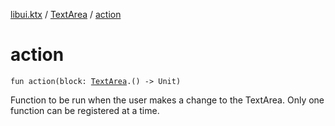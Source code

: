 [libui.ktx](../README.md) / [TextArea](README.md) / [action](action.md)

# action

`fun action(block: `[`TextArea`](README.md)`.() -> Unit)`

Function to be run when the user makes a change to the TextArea.
Only one function can be registered at a time.
